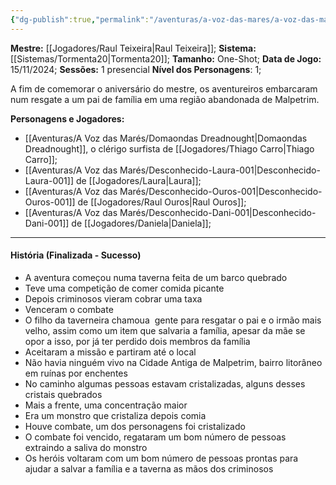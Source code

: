 ```yaml
---
{"dg-publish":true,"permalink":"/aventuras/a-voz-das-mares/a-voz-das-mares/"}
---
```


**Mestre:** [[Jogadores/Raul Teixeira\|Raul Teixeira]];
**Sistema:**  [[Sistemas/Tormenta20\|Tormenta20]];
**Tamanho:** One-Shot;
**Data de Jogo:** 15/11/2024;
**Sessões:** 1 presencial
**Nível dos Personagens**: 1;

A fim de comemorar o aniversário do mestre, os aventureiros embarcaram num resgate a um pai de família em uma região abandonada de Malpetrim.

**Personagens e Jogadores:**
- [[Aventuras/A Voz das Marés/Domaondas Dreadnought\|Domaondas Dreadnought]], o clérigo surfista de [[Jogadores/Thiago Carro\|Thiago Carro]];
- [[Aventuras/A Voz das Marés/Desconhecido-Laura-001\|Desconhecido-Laura-001]] de [[Jogadores/Laura\|Laura]];
- [[Aventuras/A Voz das Marés/Desconhecido-Ouros-001\|Desconhecido-Ouros-001]] de [[Jogadores/Raul Ouros\|Raul Ouros]];
- [[Aventuras/A Voz das Marés/Desconhecido-Dani-001\|Desconhecido-Dani-001]] de [[Jogadores/Daniela\|Daniela]];

---
#### História (Finalizada - Sucesso)
- A aventura começou numa taverna feita de um barco quebrado
- Teve uma competição de comer comida picante
- Depois criminosos vieram cobrar uma taxa
- Venceram o combate
- O filho da taverneira chamoua  gente para resgatar o pai e o irmão mais velho, assim como um item que salvaria a família, apesar da mãe se opor a isso, por já ter perdido dois membros da família
- Aceitaram a missão e partiram até o local
- Não havia ninguém vivo na Cidade Antiga de Malpetrim, bairro litorâneo em ruínas por enchentes
- No caminho algumas pessoas estavam cristalizadas, alguns desses cristais quebrados
- Mais a frente, uma concentração maior
- Era um monstro que cristaliza depois comia
- Houve combate, um dos personagens foi cristalizado
- O combate foi vencido, regataram um bom número de pessoas extraindo a saliva do monstro
- Os heróis voltaram com um bom número de pessoas prontas para ajudar a salvar a família e a taverna as mãos dos criminosos
